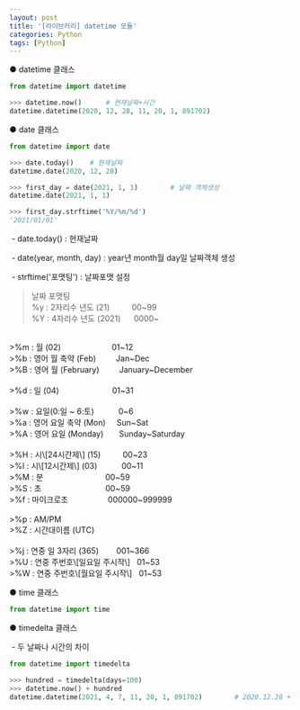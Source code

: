 ```yaml
---
layout: post
title: '[라이브러리] datetime 모듈'
categories: Python
tags: [Python]
---
```


● datetime 클래스

```python
from datetime import datetime

>>> datetime.now()		# 현재날짜+시간
datetime.datetime(2020, 12, 28, 11, 20, 1, 891702)
```

● date 클래스

```python
from datetime import date

>>> date.today()	# 현재날짜
datetime.date(2020, 12, 28)

>>> first_day = date(2021, 1, 1)		# 날짜 객체생성
datetime.date(2021, 1, 1)

>>> first_day.strftime('%Y/%m/%d')
'2021/01/01'

```

 - date.today() : 현재날짜

 - date(year, month, day) : year년 month월 day일 날짜객체 생성

 - strftime('포맷팅') : 날짜포맷 설정


>날짜 포맷팅<br>
>%y : 2자리수 년도 (21)          00~99<br>
>%Y : 4자리수 년도 (2021)      0000~<br>
<br>
>%m : 월 (02)                       01~12<br>
>%b : 영어 월 축약 (Feb)         Jan~Dec<br>
>%B : 영어 월 (February)         January~December<br>
<br>
>%d : 일 (04)                        01~31<br>
<br>
>%w : 요일(0:일 ~ 6:토)           0~6<br>
>%a : 영어 요일 축약 (Mon)     Sun~Sat<br>
>%A : 영어 요일 (Monday)       Sunday~Saturday<br>
<br>
>%H : 시\[24시간제\] (15)          00~23<br>
>%I : 시\[12시간제\] (03)           00~11<br>
>%M : 분                            00~59<br>
>%S : 초                             00~59<br>
>%f : 마이크로초                  000000~999999<br>
<br>
>%p : AM/PM<br>
>%Z : 시간대이름 (UTC)<br>
<br>
>%j : 연중 일 3자리 (365)        001~366<br>
>%U : 연중 주번호\[일요일 주시작\]   01~53<br>
>%W : 연중 주번호\[월요일 주시작\]   01~53<br>

● time 클래스

```python
from datetime import time
```

● timedelta 클래스

 - 두 날짜나 시간의 차이

```python
from datetime import timedelta

>>> hundred = timedelta(days=100)
>>> datetime.now() + hundred
datetime.datetime(2021, 4, 7, 11, 20, 1, 891702)		# 2020.12.28 + 100일
```